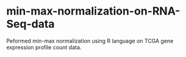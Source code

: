 # min-max-normalization-on-RNA-Seq-data
Peformed min-max normalization using R language on TCGA gene expression profile count data.
